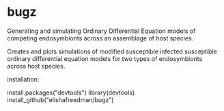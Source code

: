 # bugz
Generating and simulating Ordinary Differential Equation models of competing endosymbionts across an assemblage of host species.

Creates  and plots simulations of modified susceptible infected susceptible ordinary differential equation models for two types of endosymbionts across host species. 

installation:

install.packages("devtools")
library(devtools)
install_github("elishafreedman/bugz")
